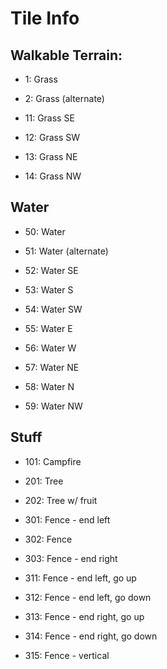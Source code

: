 # Tile Info

## Walkable Terrain:
* 1: Grass
* 2: Grass (alternate)

* 11: Grass SE
* 12: Grass SW
* 13: Grass NE
* 14: Grass NW

## Water
* 50: Water
* 51: Water (alternate)

* 52: Water SE
* 53: Water S
* 54: Water SW
* 55: Water E
* 56: Water W
* 57: Water NE
* 58: Water N
* 59: Water NW

## Stuff
* 101: Campfire
* 201: Tree
* 202: Tree w/ fruit

* 301: Fence - end left
* 302: Fence
* 303: Fence - end right
* 311: Fence - end left, go up
* 312: Fence - end left, go down
* 313: Fence - end right, go up
* 314: Fence - end right, go down
* 315: Fence - vertical